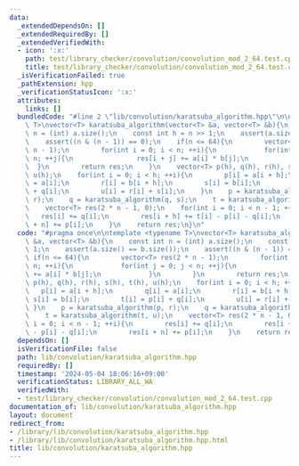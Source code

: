 ```yaml
---
data:
  _extendedDependsOn: []
  _extendedRequiredBy: []
  _extendedVerifiedWith:
  - icon: ':x:'
    path: test/library_checker/convolution/convolution_mod_2_64.test.cpp
    title: test/library_checker/convolution/convolution_mod_2_64.test.cpp
  _isVerificationFailed: true
  _pathExtension: hpp
  _verificationStatusIcon: ':x:'
  attributes:
    links: []
  bundledCode: "#line 2 \"lib/convolution/karatsuba_algorithm.hpp\"\n\ntemplate <typename\
    \ T>\nvector<T> karatsuba_algorithm(vector<T> &a, vector<T> &b){\n    const int\
    \ n = (int) a.size();\n    const int h = n >> 1;\n    assert(a.size() == b.size());\n\
    \    assert((n & (n - 1)) == 0);\n    if(n <= 64){\n        vector<T> res(2 *\
    \ n - 1);\n        for(int i = 0; i < n; ++i){\n            for(int j = 0; j <\
    \ n; ++j){\n                res[i + j] += a[i] * b[j];\n            }\n      \
    \  }\n        return res;\n    }\n    vector<T> p(h), q(h), r(h), s(h), t(h),\
    \ u(h);\n    for(int i = 0; i < h; ++i){\n        p[i] = a[i + h];\n        q[i]\
    \ = a[i];\n        r[i] = b[i + h];\n        s[i] = b[i];\n        t[i] = p[i]\
    \ + q[i];\n        u[i] = r[i] + s[i];\n    }\n    p = karatsuba_algorithm(p,\
    \ r);\n    q = karatsuba_algorithm(q, s);\n    t = karatsuba_algorithm(t, u);\n\
    \    vector<T> res(2 * n - 1, 0);\n    for(int i = 0; i < n - 1; ++i){\n     \
    \   res[i] += q[i];\n        res[i + h] += t[i] - p[i] - q[i];\n        res[i\
    \ + n] += p[i];\n    }\n    return res;\n}\n"
  code: "#pragma once\n\ntemplate <typename T>\nvector<T> karatsuba_algorithm(vector<T>\
    \ &a, vector<T> &b){\n    const int n = (int) a.size();\n    const int h = n >>\
    \ 1;\n    assert(a.size() == b.size());\n    assert((n & (n - 1)) == 0);\n   \
    \ if(n <= 64){\n        vector<T> res(2 * n - 1);\n        for(int i = 0; i <\
    \ n; ++i){\n            for(int j = 0; j < n; ++j){\n                res[i + j]\
    \ += a[i] * b[j];\n            }\n        }\n        return res;\n    }\n    vector<T>\
    \ p(h), q(h), r(h), s(h), t(h), u(h);\n    for(int i = 0; i < h; ++i){\n     \
    \   p[i] = a[i + h];\n        q[i] = a[i];\n        r[i] = b[i + h];\n       \
    \ s[i] = b[i];\n        t[i] = p[i] + q[i];\n        u[i] = r[i] + s[i];\n   \
    \ }\n    p = karatsuba_algorithm(p, r);\n    q = karatsuba_algorithm(q, s);\n\
    \    t = karatsuba_algorithm(t, u);\n    vector<T> res(2 * n - 1, 0);\n    for(int\
    \ i = 0; i < n - 1; ++i){\n        res[i] += q[i];\n        res[i + h] += t[i]\
    \ - p[i] - q[i];\n        res[i + n] += p[i];\n    }\n    return res;\n}\n"
  dependsOn: []
  isVerificationFile: false
  path: lib/convolution/karatsuba_algorithm.hpp
  requiredBy: []
  timestamp: '2024-05-04 18:06:16+09:00'
  verificationStatus: LIBRARY_ALL_WA
  verifiedWith:
  - test/library_checker/convolution/convolution_mod_2_64.test.cpp
documentation_of: lib/convolution/karatsuba_algorithm.hpp
layout: document
redirect_from:
- /library/lib/convolution/karatsuba_algorithm.hpp
- /library/lib/convolution/karatsuba_algorithm.hpp.html
title: lib/convolution/karatsuba_algorithm.hpp
---
```

